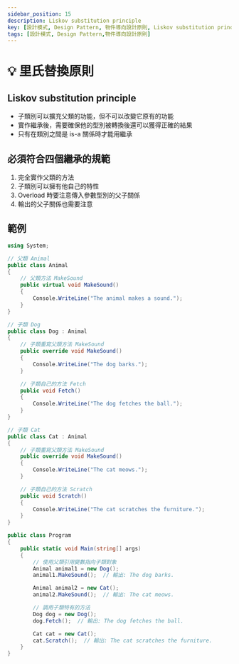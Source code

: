 ```yaml
---
sidebar_position: 15
description: Liskov substitution principle
key: [設計模式, Design Pattern, 物件導向設計原則, Liskov substitution principle, 里氏替換原則]
tags: [設計模式, Design Pattern,物件導向設計原則]
---
```


# 💡 里氏替換原則

## Liskov substitution principle

- 子類別可以擴充父類的功能，但不可以改變它原有的功能
- 實作繼承後，需要確保他的型別被轉換後還可以獲得正確的結果
- 只有在類別之間是 is-a 關係時才能用繼承

## 必須符合四個繼承的規範

1. 完全實作父類的方法
2. 子類別可以擁有他自己的特性
3. Overload 時要注意傳入參數型別的父子關係
4. 輸出的父子關係也需要注意

## 範例

```csharp
using System;

// 父類 Animal
public class Animal
{
    // 父類方法 MakeSound
    public virtual void MakeSound()
    {
        Console.WriteLine("The animal makes a sound.");
    }
}

// 子類 Dog
public class Dog : Animal
{
    // 子類重寫父類方法 MakeSound
    public override void MakeSound()
    {
        Console.WriteLine("The dog barks.");
    }

    // 子類自己的方法 Fetch
    public void Fetch()
    {
        Console.WriteLine("The dog fetches the ball.");
    }
}

// 子類 Cat
public class Cat : Animal
{
    // 子類重寫父類方法 MakeSound
    public override void MakeSound()
    {
        Console.WriteLine("The cat meows.");
    }

    // 子類自己的方法 Scratch
    public void Scratch()
    {
        Console.WriteLine("The cat scratches the furniture.");
    }
}

public class Program
{
    public static void Main(string[] args)
    {
        // 使用父類引用變數指向子類對象
        Animal animal1 = new Dog();
        animal1.MakeSound();  // 輸出: The dog barks.

        Animal animal2 = new Cat();
        animal2.MakeSound();  // 輸出: The cat meows.

        // 調用子類特有的方法
        Dog dog = new Dog();
        dog.Fetch();  // 輸出: The dog fetches the ball.

        Cat cat = new Cat();
        cat.Scratch();  // 輸出: The cat scratches the furniture.
    }
}
```
